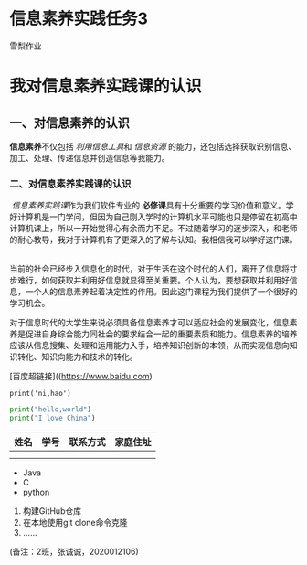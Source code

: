 # 信息素养实践任务3
雪梨作业

# 我对信息素养实践课的认识

## 一、对信息素养的认识

**信息素养**不仅包括 *利用信息工具*和 *信息资源* 的能力，还包括选择获取识别信息、加工、处理、传递信息并创造信息等我能力。

### 二、对信息素养实践课的认识

​        *信息素养实践课*作为我们软件专业的 **必修课**具有十分重要的学习价值和意义。学好计算机是一门学问，但因为自己刚入学时的计算机水平可能也只是停留在初高中计算机课上，所以一开始觉得心有余而力不足。不过随着学习的逐步深入，和老师的耐心教导，我对于计算机有了更深入的了解与认知。我相信我可以学好这门课。          

​       当前的社会已经步入信息化的时代，对于生活在这个时代的人们，离开了信息将寸步难行，如何获取并利用好信息就显得至关重要。个人认为，要想获取并利用好信息，一个人的信息素养起着决定性的作用。因此这门课程为我们提供了一个很好的学习机会。

​        对于信息时代的大学生来说必须具备信息素养才可以适应社会的发展变化，信息素养是促进自身综合能力同社会的要求结合一起的重要素质和能力。信息素养的培养应该从信息搜集、处理和运用能力入手，培养知识创新的本领，从而实现信息向知识转化、知识向能力和技术的转化。

[百度超链接]((https://www.baidu.com)

`print('ni,hao')`
```python
print("hello,world")
print("I love China")
```

| 姓名 | 学号 | 联系方式 | 家庭住址 |
| ---- | ---- | -------- | -------- |
|      |      |          |          |
|      |      |          |          |

* Java
* C
* python

1. 构建GitHub仓库
2. 在本地使用git clone命令克隆
3. ......              

(备注：2班，张诚诚，2020012106)
